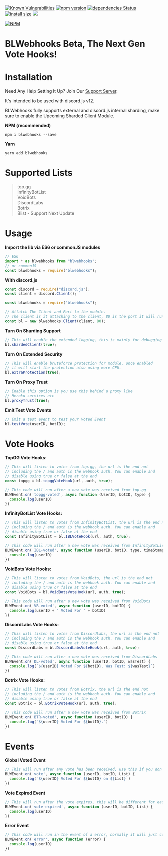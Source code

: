 [![Known Vulnerabilities](https://snyk.io/test/github/Strider-Bot/BLWebhooks/badge.svg)](https://snyk.io/test/github/Strider-Bot/BLWebhooks)
[![npm version](https://badge.fury.io/js/blwebhooks.svg)](https://badge.fury.io/js/blwebhooks)
[![dependencies Status](https://status.david-dm.org/gh/Strider-Bot/BLWebhooks.svg)](https://david-dm.org/Strider-Bot/BLWebhooks)
[![install size](https://packagephobia.com/badge?p=blwebhooks)](https://packagephobia.com/result?p=blwebhooks)
[![](https://data.jsdelivr.com/v1/package/npm/blwebhooks/badge?style=rounded)](https://www.jsdelivr.com/package/npm/blwebhooks)

[![NPM](https://nodei.co/npm/blwebhooks.png?downloads=true&downloadRank=true&stars=true)](https://nodei.co/npm/blwebhooks/)

# BLWebhooks Beta, The Next Gen Vote Hooks!

# Installation

Need Any Help Setting It Up? Join Our [Support Server](https://discord.gg/8j4ZkpPvzP).

It's intended to be used with discord.js v12.

BLWebhooks fully supports external and discord.js internal sharding, make sure to enable the Upcoming Sharded Client Module.

**NPM (recommended)**
```
npm i blwebhooks --save
```

**Yarn**
```
yarn add blwebhooks
```

# Supported Lists
> top.gg<br>
> InfinityBotList<br>
> VoidBots<br>
> DiscordLabs<br>
> Botrix<br>
> Blist - Support Next Update<br>

# Usage

**Import the lib via ES6 or commonJS modules**
```js
// ES6
import * as blwebhooks from "blwebhooks";
// or commonJS
const blwebhooks = require("blwebhooks");
```

**With discord.js**
```js
const discord = require("discord.js");
const client = discord.Client();

const blwebhooks = require("blwebhooks");

// Attatch The Client and Port to the module.
// The client is it attaching to the client, 80 is the port it will run on
const bl = new blwebhooks.Client(client, 80);
```

**Turn On Sharding Support**
```js
// This will enable the extended logging, this is mainly for debugging purposes
bl.shardedClient(true);
```

**Turn On Extended Security**
```js
// This will enable bruteforce protection for module, once enabled
// it will start the protection also using more CPU.
bl.extraProtection(true);
```

**Turn On Proxy Trust**
```js
// Enable this option is you use this behind a proxy like
// Heroku services etc
bl.proxyTrust(true);
```

**Emit Test Vote Events**
```js
// Emit a test event to test your Voted Event
bl.testVote(userID, botID);
```

# Vote Hooks

**TopGG Vote Hooks:**
```js
// This will listen to votes from top.gg, the url is the end not
// including the / and auth is the webhook auth. You can enable and
// disable using true or false at the end
const topgg = bl.topggVoteHook(url, auth, true);

// This code will run after a new vote was received from top.gg
BLWEvent.on('topgg-voted', async function (UserID, botID, type) {
  console.log(userID)
})
```

**InfinityBotList Vote Hooks:**
```js
// This will listen to votes from InfinityBotList, the url is the end not
// including the / and auth is the webhook auth. You can enable and
// disable using true or false at the end
const InfinityBotList = bl.IBLVoteHook(url, auth, true);

// This code will run after a new vote was received from InfinityBotList
BLWEvent.on('IBL-voted', async function (userID, botID, type, timeStamp) {
  console.log(userID)
})
```

**VoidBots Vote Hooks:**
```js
// This will listen to votes from VoidBots, the url is the end not
// including the / and auth is the webhook auth. You can enable and
// disable using true or false at the end
const VoidBots = bl.VoidBotsVoteHook(url, auth, true);

// This code will run after a new vote was received from VoidBots
BLWEvent.on('VB-voted', async function (userID, botID) {
  console.log(userID + " Voted For " + botID)
})
```

**DiscordLabs Vote Hooks:**
```js
// This will listen to votes from DiscordLabs, the url is the end not
// including the / and auth is the webhook auth. You can enable and
// disable using true or false at the end
const DiscordLabs = bl.DiscordLabsVoteHook(url, auth, true);

// This code will run after a new vote was received from DiscordLabs
BLWEvent.on('DL-voted', async function (userID, botID, wasTest) {
  console.log(`${userID} Voted For ${botID}. Was Test: ${wasTest}`)
})
```

**Botrix Vote Hooks:**
```js
// This will listen to votes from Botrix, the url is the end not
// including the / and auth is the webhook auth. You can enable and
// disable using true or false at the end
const Botrix = bl.BotrixVoteHook(url, auth, true);

// This code will run after a new vote was received from Botrix
BLWEvent.on('BTR-voted', async function (userID, botID) {
  console.log(`${userID} Voted For ${botID}.`)
})
```

# Events

**Global Voted Event**
```js
// This will run after any vote has been received, use this if you don't want seprate events for each list
BLWEvent.on('vote', async function (userID, botID, List) {
  console.log(`${userID} Voted For ${botID} on ${List}`)
})
```

**Vote Expired Event**
```js
// This will run after the vote expires, this will be different for each list
BLWEvent.on('vote-expired', async function (userID, botID, List) {
  console.log(userID)
})
```

**Error Event**
```js
// This code will run in the event of a error, normally it will just console.log the error but you can add custom error events here
BLWEvent.on('error', async function (error) {
  console.log(userID)
})
```

